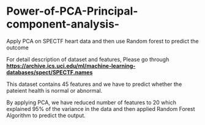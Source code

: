 # Power-of-PCA-Principal-component-analysis-
Apply PCA on SPECTF heart data and then use Random forest to predict the outcome

For detail description of dataset and features, Please go through **https://archive.ics.uci.edu/ml/machine-learning-databases/spect/SPECTF.names**

This dataset contains 45 features and we have to predict whether the pateient health is normal or abnormal.

By applying PCA, we have reduced number of features to 20 which explained 95% of the variance in the data and then applied Random Forest Algorithm to predict the output.

